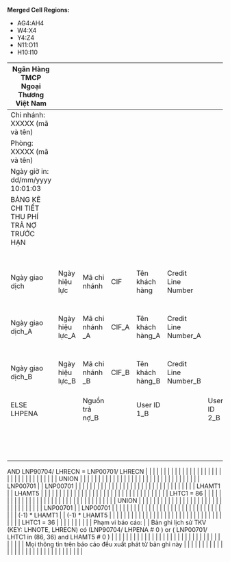 **Merged Cell Regions:**
- AG4:AH4
- W4:X4
- Y4:Z4
- N11:O11
- H10:I10

| Ngân Hàng TMCP  Ngoại Thương Việt Nam |  |  |  |  |  |  |  |  |  |  |  |  |  |  |  |  |  |  |  |  |  |  |  |  |  |  |  |  |  |  |  |  |  |
|-------------------------------------|-|-|-|-|-|-|-|-|-|-|-|-|-|-|-|-|-|-|-|-|-|-|-|-|-|-|-|-|-|-|-|-|-|
| Chi nhánh: XXXXX (mã và tên) |  |  |  |  |  |  |  |  |  |  |  |  |  |  |  |  |  |  |  |  |  |  |  |  |  |  |  |  |  |  |  |  |  |
| Phòng: XXXXX (mã và tên) |  |  |  |  |  |  |  |  |  |  |  |  |  |  |  |  |  |  |  |  |  |  |  |  |  |  |  |  |  |  |  |  |  |
| Ngày giờ in: dd/mm/yyyy 10:01:03  |  |  |  |  |  |  |  |  |  |  |  |  |  |  |  |  |  |  |  |  |  |  |  |  |  |  |  |  |  |  |  |  |  |
| BẢNG KÊ CHI TIẾT THU PHÍ TRẢ NỢ TRƯỚC HẠN |  |  |  |  |  |  |  |  |  |  |  |  |  |  |  |  |  |  |  |  |  |  |  |  |  |  |  |  |  |  |  |  |  |
|  |  |  |  |  |  |  |  |  |  |  |  |  |  |  | Ngày T |  |  |  |  |  |  |  |  |  |  |  |  |  |  |  |  |  |  |
| Ngày giao dịch | Ngày hiệu lực | Mã chi nhánh  | CIF | Tên khách hàng | Credit Line Number |  | Số hợp đồng tín dụng |  | Tài khoản chi tiết khách hàng |  | Ngày giải ngân đầu tiên |  | Loại tiền tệ |  | Mã sản phẩm |  | Product Code |  | Phân hệ |  | GL thu phí  |  | Số tiền thu gốc |  | Số tiền phí nguyên tệ |  | Nguồn trả nợ |  | User ID 1 |  | User ID 2 |  |  |
| Ngày giao dịch_A | Ngày hiệu lực_A | Mã chi nhánh _A | CIF_A | Tên khách hàng_A | Credit Line Number_A |  | Số hợp đồng tín dụng_A |  | Tài khoản chi tiết khách hàng_A |  | Ngày giải ngân đầu tiên_A |  | Loại tiền tệ_A |  | Mã sản phẩm_A |  | Product Code_A |  | Phân hệ_A |  | GL thu phí _A |  | Số tiền thu gốc_A |  | LNC |  | Nguồn trả nợ_A |  | User ID 1_A |  | User ID 2_A |  |  |
| Ngày giao dịch_B | Ngày hiệu lực_B | Mã chi nhánh _B | CIF_B | Tên khách hàng_B | Credit Line Number_B |  | Số hợp đồng tín dụng_B |  | Tài khoản chi tiết khách hàng_B |  | Ngày giải ngân đầu tiên_B |  | Loại tiền tệ_B |  | Mã sản phẩm_B |  | Product Code_B |  | Phân hệ_B |  | GL thu phí _B |  | Số tiền thu gốc_B |  | IF LHTC1 = 37 then (-1)*LHPENA
ELSE LHPENA |  | Nguồn trả nợ_B |  | User ID 1_B |  | User ID 2_B |  |  |
|  |  |  |  |  |  |  | LNP00301/ LNLNR = CUP94001/ CULNR |  |  |  | LHTC1 = 33 |  |  |  |  |  | LNP00701/ LHNOTE = LNP90301/ LNNOTE |  | LNP00701/ LHNOTE = LNP00301/ LNNOTE |  | LNP00701/ LHTYPE = CFP95301/ CFTYP |  |  |  | LNP90704/ LHNOTE = LNP00701/ LHNOTE
AND
LNP90704/ LHRECN = LNP00701/ LHRECN |  |  |  |  |  |  |  |  |
|  |  |  |  |  |  |  |  |  |  |  |  |  |  |  |  |  |  |  |  |  |  |  |  |  | UNION |  |  |  |  |  |  |  |  |
|  |  |  |  |  |  |  |  |  |  |  |  |  |  |  |  |  |  |  |  |  |  |  | LNP00701 |  | LNP00701 |  |  |  |  |  |  |  |  |
|  |  |  |  |  |  |  |  |  |  |  |  |  |  |  |  |  |  |  |  |  |  |  | LHAMT1 |  | LHAMT5 |  |  |  |  |  |  |  |  |
|  |  |  |  |  |  |  |  |  |  |  |  |  |  |  |  |  |  |  |  |  |  |  |  |  | LHTC1 = 86 |  |  |  |  |  |  |  |  |
|  |  |  |  |  |  |  |  |  |  |  |  |  |  |  |  |  |  |  |  |  |  |  |  |  | UNION |  |  |  |  |  |  |  |  |
|  |  |  |  |  |  |  |  |  |  |  |  |  |  |  |  |  |  |  |  |  |  |  | LNP00701 |  | LNP00701 |  |  |  |  |  |  |  |  |
|  |  |  |  |  |  |  |  |  |  |  |  |  |  |  |  |  |  |  |  |  |  |  | (-1) * LHAMT1 |  | (-1) * LHAMT5 |  |  |  |  |  |  |  |  |
|  |  |  |  |  |  |  |  |  |  |  |  |  |  |  |  |  |  |  |  |  |  |  |  |  | LHTC1 = 36 |  |  |  |  |  |  |  |  |
| Phạm vi báo cáo: |  | Bản ghi lịch sử TKV (KEY: LHNOTE, LHRECN) có (LNP90704/ LHPENA # 0 ) or ( LNP00701/ LHTC1 in (86, 36) and LHAMT5 # 0 ) |  |  |  |  |  |  |  |  |  |  |  |  |  |  |  |  |  |  |  |  |  |  |  |  |  |  |  |  |  |  |  |
|  |  | Mọi thông tin trên báo cáo đều xuất phát từ bản ghi này |  |  |  |  |  |  |  |  |  |  |  |  |  |  |  |  |  |  |  |  |  |  |  |  |  |  |  |  |  |  |  |